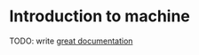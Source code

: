 # Introduction to machine

TODO: write [great documentation](http://jacobian.org/writing/what-to-write/)
